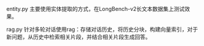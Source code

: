 entity.py 主要使用实体提取的方式，在LongBench-v2长文本数据集上测试效果。

rag.py 针对多轮对话使用rag：存储对话历史，将历史分块，构建向量索引，对于新问题，从历史中检索相关片段，并结合相关片段生成回答。
